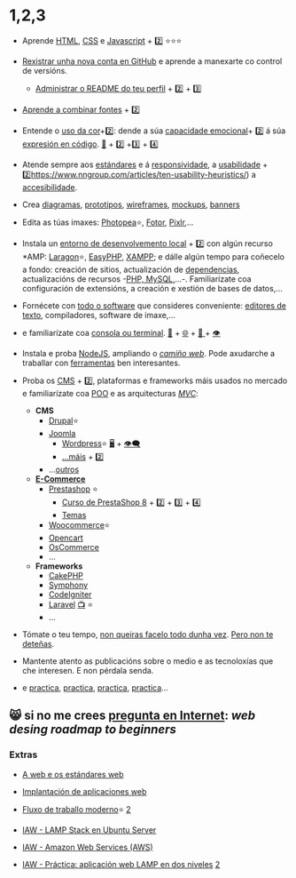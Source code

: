 # 1,2,3

- Aprende [HTML](https://www.freecodecamp.org/), [CSS](https://developer.mozilla.org/en-US/docs/Web/CSS) e [Javascript](https://javascript.info/) + [:two:](https://eloquentjavascript.net/) :star::star::star:
- [Rexistrar unha nova conta en GitHub](https://docs.github.com/es/get-started/signing-up-for-github/signing-up-for-a-new-github-account) e aprende a manexarte co control de versións.
  - [Administrar o README do teu perfil](https://docs.github.com/es/account-and-profile/setting-up-and-managing-your-github-profile/customizing-your-profile/managing-your-profile-readme) + [:two:](https://dev.to/erivera23/como-crear-tu-perfil-de-github-con-readme-md-4odd) + [:three:](https://rahuldkjain.github.io/gh-profile-readme-generator/)
- [Aprende a combinar fontes](https://fontjoy.com/) + [:two:](https://fonts.google.com/)
- Entende o [uso da cor](https://developer.mozilla.org/es/docs/Web/CSS/color_value)+[:two:]((https://www.w3schools.com/css/css_colors.asp)): dende a súa [capacidade emocional](https://www.tutorialmonsters.com/significado-de-los-colores-web)+ [:two:](https://lovevisualmarketing.com/colores-web-significado-caracter-y-efecto-en-tu-pagina/) á súa [expresión en código](https://www.w3schools.com/css/css_colors.asp). [:rainbow:](https://coolors.co/) + [:two:](https://color.adobe.com/es/create/color-wheel) +[:three:](https://raidboxes.io/es/blog/webdesign-development/color-theory-web-design/) + [:four:](https://blog.hubspot.es/marketing/teoria-del-color)
- Atende sempre aos [estándares](https://developer.mozilla.org/es/docs/Learn/Getting_started_with_the_web/The_web_and_web_standards) e á [responsividade](https://www.w3schools.com/css/css_rwd_intro.asp), a [usabilidade](https://99designs.com/blog/web-digital/website-usability-principles/) + [:two:]( )https://www.nngroup.com/articles/ten-usability-heuristics/) a [accesibilidade](https://www.w3.org/WAI/fundamentals/accessibility-principles/es).
- Crea [diagramas](https://www.lucidchart.com/), [prototipos](https://www.figma.com/), [wireframes](https://www.visme.co/wireframe-software/), [mockups](https://smartmockups.com/mockups), [banners](https://piktochart.com/es/blog/alternativas-a-canva/ )
- Edita as túas imaxes: [Photopea](https://www.photopea.com/):star:, [Fotor](https://www.fotor.com/), [Pixlr](https://pixlr.com/),...
- Instala un [entorno de desenvolvemento local](https://desarrolloweb.com/colecciones/servidores-web-desarrollo) + [:two:](https://learn.microsoft.com/es-es/windows/dev-environment/) con algún recurso *AMP: [Laragon](https://laragon.org/download/):star:, [EasyPHP](https://www.easyphp.org/), [XAMPP](https://www.easyphp.org/); e dálle algún tempo para coñecelo a fondo: creación de sitios, actualización de [dependencias](https://desarrolloweb.com/articulos/composer-gestor-dependencias-para-php.html), actualizacións de recursos -[PHP, MySQL,](https://www.youtube.com/playlist?list=PLZ2ovOgdI-kUSqWuyoGJMZL6xldXw6hIg)...-. Familiarízate coa configuración de extensións, a creación e xestión de bases de datos,... 
- Fornécete con [todo o software](https://www.hostinger.com/tutorials/web-development-tools) que consideres conveniente: [editores de texto](https://desarrolloweb.com/colecciones/editores-codigo), compiladores, software de imaxe,...
- e familiarízate coa [consola ou terminal](https://www.joshwcomeau.com/javascript/terminal-for-js-devs/). [:construction:](https://developer.mozilla.org/en-US/docs/Learn/Common_questions/Tools_and_setup/What_are_browser_developer_tools) + [:globe_with_meridians:](https://www.codementor.io/learn-development/javascript-css-html-tutorial-front-end-development-tools) + [ :eyes: ](https://learn.microsoft.com/en-us/microsoft-edge/devtools-guide-chromium/landing/) + [:eye:](https://developer.chrome.com/docs/devtools/open/)

- Instala e proba [NodeJS](https://nodejs.org/gl), ampliando o [*camiño web*](https://progate.com/courses). Pode axudarche a traballar con [ferramentas](https://www.freecodecamp.org/news/tag/nodejs/) ben interesantes.

- Proba os [CMS](https://desarrolloweb.com/home/cms) + [:two:](https://www.siteground.es/kb/cms/), plataformas e frameworks máis usados no mercado e familiarízate coa [POO](https://desarrolloweb.com/manuales/teoria-programacion-orientada-objetos.html) e as arquitecturas *[MVC](https://desarrolloweb.com/articulos/que-es-mvc.html)*:
  - **CMS**
    - [Drupal](https://www.drupal.org/):star:
    - [Joomla](https://www.joomla.org/)
      - [Wordpress](https://learn.wordpress.org/):star:   [:desktop_computer:](https://localwp.com/) + [:eye_speech_bubble:](https://ayudawp.com/accesibilidad-web-en-wordpress/)
      - [...máis](https://www.wpbeginner.com/showcase/best-cms-platforms-compared/) + [:two:](https://www.capterra.es/directory)
    - ...[outros](https://medevel.com/15-ose-laravel-cms-solutions/)
  - [**E-Commerce**](https://ecommerce-platforms.com/es/)
    - [Prestashop](https://www.prestashop.com/es/blog/como-instalar-prestashop-la-guia-completa) :star:
      - [Curso de PrestaShop 8](https://www.youtube.com/playlist?list=PL9eSWuj0eNsB-dbpzYDSUwATpyILaOrKz) + [:two:](https://www.youtube.com/playlist?list=PLkfVWczuEdpO2xdyjKyVqUPAX7HaDQdCI) + [:three:](https://sergioescriba.com/prestashop-tutorial-guia/) + [:four:](https://victor-rodenas.com/manuales-para-prestashop/)
      - [Temas](https://www.templatemonster.com/es/temas-prestashop-gratis/)
    - [Woocommerce](https://woocommerce.com/):star:
    - [Opencart](https://www.opencart.com/)
    - [OsCommerce](https://www.oscommerce.com/)
    - ...
  - **Frameworks**
    - [CakePHP](https://cakephp.org/)
    - [Symphony](https://symfony.com/)
    - [CodeIgniter](https://codeigniter4.github.io/CodeIgniter4/index.html#)
    - [Laravel](https://laravel.com/) [:tv:](https://laracasts.com/) :star:
    - ...

- Tómate o teu tempo, [non queiras facelo todo dunha vez](https://github.com/mrcodedev/frontend-developer-resources). [Pero non te deteñas](https://www.codecademy.com/catalog).
- Mantente atento as publicacións sobre o medio e as tecnoloxías que che interesen. E non pérdala senda.
- e [practica](https://www.freecodecamp.org), [practica](https://www.youtube.com/c/Freecodecamp), [practica](https://www.codecademy.com/learn), [practica](https://www.youtube.com/@codecademy)...

## :smile_cat: si no me crees [pregunta en Internet](https://www.bing.com/search?q=Bing%2BAI&FORM=ANWSB6&PC=U531&showconv=1): *web desing roadmap to beginners*

### Extras

- [A web e os estándares web](https://developer.mozilla.org/es/docs/Learn/Getting_started_with_the_web/The_web_and_web_standards)
- [Implantación de aplicaciones web](https://fp.josedomingo.org/iaw2223/)
- [Fluxo de traballo moderno](https://filestage.io/blog/web-design-workflow/):star: [2](https://asana.com/es/resources/workflow-examples)

- [IAW - LAMP Stack en Ubuntu Server](https://josejuansanchez.org/iaw/practica-01-teoria/index.html)
- [IAW - Amazon Web Services (AWS)](https://josejuansanchez.org/iaw/taller-aws/index.html)
- [IAW - Práctica: aplicación web LAMP en dos niveles](https://josejuansanchez.org/iaw/practica-05/index.html) [2](https://josejuansanchez.org/iaw/)
